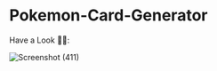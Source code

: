 # Pokemon-Card-Generator

Have a Look 👨‍💻:

![Screenshot (411)](https://user-images.githubusercontent.com/90441055/218203339-9b6a2cee-6400-49ff-938c-0f5191607670.png)
